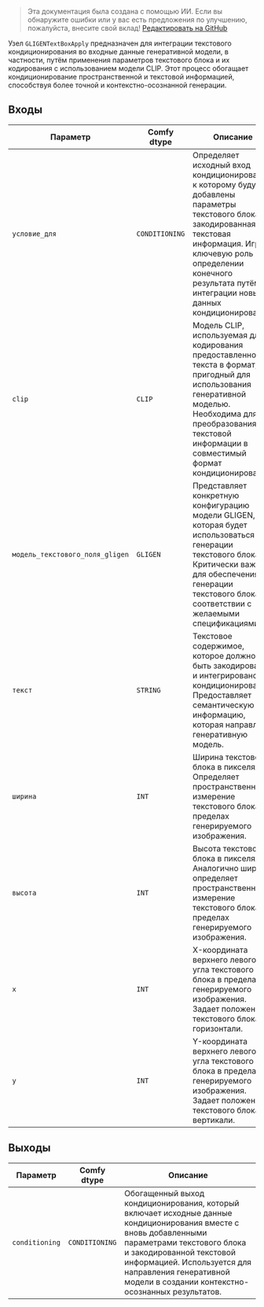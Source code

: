 > Эта документация была создана с помощью ИИ. Если вы обнаружите ошибки или у вас есть предложения по улучшению, пожалуйста, внесите свой вклад! [Редактировать на GitHub](https://github.com/Comfy-Org/embedded-docs/blob/main/comfyui_embedded_docs/docs/GLIGENTextBoxApply/ru.md)

Узел `GLIGENTextBoxApply` предназначен для интеграции текстового кондиционирования во входные данные генеративной модели, в частности, путём применения параметров текстового блока и их кодирования с использованием модели CLIP. Этот процесс обогащает кондиционирование пространственной и текстовой информацией, способствуя более точной и контекстно-осознанной генерации.

## Входы

| Параметр             | Comfy dtype        | Описание |
|----------------------|--------------------|-------------|
| `условие_для`    | `CONDITIONING`     | Определяет исходный вход кондиционирования, к которому будут добавлены параметры текстового блока и закодированная текстовая информация. Играет ключевую роль в определении конечного результата путём интеграции новых данных кондиционирования. |
| `clip`               | `CLIP`             | Модель CLIP, используемая для кодирования предоставленного текста в формат, пригодный для использования генеративной моделью. Необходима для преобразования текстовой информации в совместимый формат кондиционирования. |
| `модель_текстового_поля_gligen` | `GLIGEN`         | Представляет конкретную конфигурацию модели GLIGEN, которая будет использоваться для генерации текстового блока. Критически важна для обеспечения генерации текстового блока в соответствии с желаемыми спецификациями. |
| `текст`               | `STRING`           | Текстовое содержимое, которое должно быть закодировано и интегрировано в кондиционирование. Предоставляет семантическую информацию, которая направляет генеративную модель. |
| `ширина`              | `INT`              | Ширина текстового блока в пикселях. Определяет пространственное измерение текстового блока в пределах генерируемого изображения. |
| `высота`             | `INT`              | Высота текстового блока в пикселях. Аналогично ширине, определяет пространственное измерение текстового блока в пределах генерируемого изображения. |
| `x`                  | `INT`              | X-координата верхнего левого угла текстового блока в пределах генерируемого изображения. Задает положение текстового блока по горизонтали. |
| `y`                  | `INT`              | Y-координата верхнего левого угла текстового блока в пределах генерируемого изображения. Задает положение текстового блока по вертикали. |

## Выходы

| Параметр             | Comfy dtype        | Описание |
|----------------------|--------------------|-------------|
| `conditioning`       | `CONDITIONING`     | Обогащенный выход кондиционирования, который включает исходные данные кондиционирования вместе с вновь добавленными параметрами текстового блока и закодированной текстовой информацией. Используется для направления генеративной модели в создании контекстно-осознанных результатов. |
